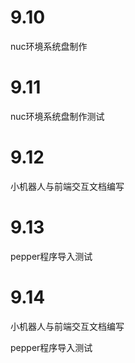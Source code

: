 # 9.10

nuc环境系统盘制作

# 9.11

nuc环境系统盘制作测试

# 9.12

小机器人与前端交互文档编写

# 9.13

pepper程序导入测试

# 9.14

小机器人与前端交互文档编写

pepper程序导入测试